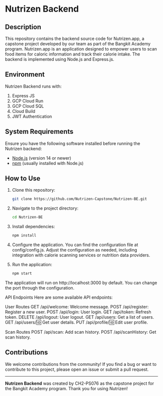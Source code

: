 # Nutrizen Backend

## Description

This repository contains the backend source code for Nutrizen.app, a capstone project developed by our team as part of the Bangkit Academy program. Nutrizen.app is an application designed to empower users to scan food items for caloric information and track their calorie intake. The backend is implemented using Node.js and Express.js.

## Environment

Nutrizen Backend runs with:
1. Express JS
2. GCP Cloud Run
3. GCP Cloud SQL
4. Cloud Build
5. JWT Authentication

## System Requirements

Ensure you have the following software installed before running the Nutrizen backend:

- [Node.js](https://nodejs.org/) (version 14 or newer)
- [npm](https://www.npmjs.com/) (usually installed with Node.js)

## How to Use

1. Clone this repository:

   ```bash
   git clone https://github.com/Nutrizen-Capstone/Nutrizen-BE.git
   
2. Navigate to the project directory:

   ```bash
   cd Nutrizen-BE
   ```
3. Install dependencies:

   ```bash
   npm install
   ```
4. Configure the application. You can find the configuration file at config/config.js. Adjust the configuration as needed, including integration with calorie scanning services or nutrition data providers.

5. Run the application:

   ```bash
   npm start
   ```
The application will run on http://localhost:3000 by default. You can change the port through the configuration.

API Endpoints
Here are some available API endpoints:

User Routes
GET /api/welcome: Welcome message.
POST /api/register: Register a new user.
POST /api/login: User login.
GET /api/token: Refresh token.
DELETE /api/logout: User logout.
GET /api/users: Get a list of users.
GET /api/users/:id: Get user details.
PUT /api/profile/:id: Edit user profile.

Scan Routes
POST /api/scan: Add scan history.
POST /api/scanHistory: Get scan history.


## Contributions

We welcome contributions from the community! If you find a bug or want to contribute to this project, please open an issue or submit a pull request.


---

**Nutrizen Backend** was created by CH2-PS076 as the capstone project for the Bangkit Academy program. Thank you for using Nutrizen!


